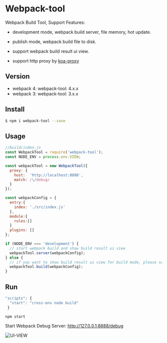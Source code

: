 # Webpack-tool

Webpack Build Tool, Support Features:

- development mode, webpack build server, file memory, hot update.

- publish mode, webpack build file to disk.

- support webpack build result ui view.

- support http proxy by [koa-proxy](https://github.com/popomore/koa-proxy)

## Version

- webpack 4: webpack-tool: 4.x.x
- webpack 3: webpack-tool: 3.x.x

## Install

```bash
$ npm i webpack-tool --save
```

## Usage

```js
//build/index.js
const WebpackTool = require('webpack-tool');
const NODE_ENV = process.env.VIEW;

const webpackTool = new WebpackTool({
  proxy: {
    host:  'http://localhost:8888',   
    match: /\/debug/
  }
});

const webpackConfig = {
  entry:{
    index: './src/index.js'
  },
  module:{
    rules:[]
  }
  plugins: []
};

if (NODE_ENV === 'development') {
  // start webpack build and show build result ui view
  webpackTool.server(webpackConfig);
} else {
  // if you want to show build result ui view for build mode, please set  process.env.BUILD_VIEW=true
  webpackTool.build(webpackConfig);
}
```


## Run

```js
"scripts": {
  "start": "cross-env node build"
 }   
```

```bash
npm start
```

Start Webpack Debug Server: http://127.0.0.1:8888/debug

![UI-VIEW](https://github.com/hubcarl/webpack-tool/blob/master/doc/webpack-tool-ui-view.png)
